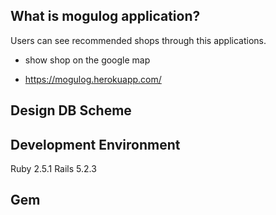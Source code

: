 ## What is mogulog application?
Users can see recommended shops through this applications.

- show shop on the google map

- https://mogulog.herokuapp.com/


## Design DB Scheme


## Development Environment
Ruby 2.5.1 Rails 5.2.3

## Gem
